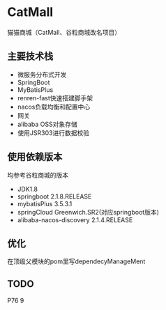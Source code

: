 # CatMall

猫猫商城（CatMall、谷粒商城改名项目）

## 主要技术栈

- 微服务分布式开发
- SpringBoot
- MyBatisPlus
- renren-fast快速搭建脚手架
- nacos负载均衡和配置中心
- 网关
- alibaba OSS对象存储
- 使用JSR303进行数据校验

## 使用依赖版本

均参考谷粒商城的版本


 - JDK1.8
 - springboot 2.1.8.RELEASE
 - mybatisPlus 3.5.3.1
 - springCloud Greenwich.SR2(对应springboot版本)
 - alibaba-nacos-discovery 2.1.4.RELEASE

## 优化

在顶级父模块的pom里写dependecyManageMent

## TODO

P76 9

